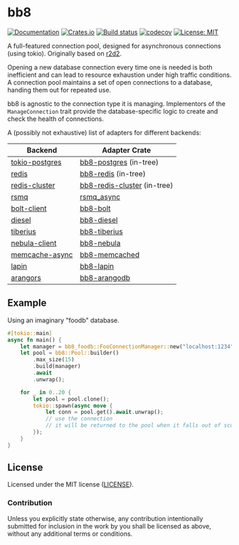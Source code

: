 # bb8

[![Documentation](https://docs.rs/bb8/badge.svg)](https://docs.rs/bb8/)
[![Crates.io](https://img.shields.io/crates/v/bb8.svg)](https://crates.io/crates/bb8)
[![Build status](https://github.com/djc/bb8/workflows/CI/badge.svg)](https://github.com/djc/bb8/actions?query=workflow%3ACI)
[![codecov](https://codecov.io/gh/djc/bb8/branch/main/graph/badge.svg)](https://codecov.io/gh/djc/bb8)
[![License: MIT](https://img.shields.io/badge/License-MIT-blue.svg)](./LICENSE)

A full-featured connection pool, designed for asynchronous connections (using
tokio). Originally based on [r2d2](https://github.com/sfackler/r2d2).

Opening a new database connection every time one is needed is both inefficient
and can lead to resource exhaustion under high traffic conditions. A connection
pool maintains a set of open connections to a database, handing them out for
repeated use.

bb8 is agnostic to the connection type it is managing. Implementors of the
`ManageConnection` trait provide the database-specific logic to create and
check the health of connections.

A (possibly not exhaustive) list of adapters for different backends:

Backend | Adapter Crate
------- | -------------
[tokio-postgres](https://github.com/sfackler/rust-postgres) | [bb8-postgres](https://crates.io/crates/bb8-postgres) (in-tree)
[redis](https://github.com/mitsuhiko/redis-rs) | [bb8-redis](https://crates.io/crates/bb8-redis) (in-tree)
[redis-cluster](https://github.com/redis-rs/redis-cluster-async) | [bb8-redis-cluster](https://crates.io/crates/bb8-redis-cluster) (in-tree)
[rsmq](https://github.com/smrchy/rsmq) | [rsmq_async](https://crates.io/crates/rsmq_async)
[bolt-client](https://crates.io/crates/bolt-client) | [bb8-bolt](https://crates.io/crates/bb8-bolt)
[diesel](https://crates.io/crates/diesel) | [bb8-diesel](https://crates.io/crates/bb8-diesel)
[tiberius](https://crates.io/crates/tiberius) | [bb8-tiberius](https://crates.io/crates/bb8-tiberius)
[nebula-client](https://crates.io/crates/nebula-client) | [bb8-nebula](https://crates.io/crates/bb8-nebula)
[memcache-async](https://github.com/vavrusa/memcache-async) | [bb8-memcached](https://crates.io/crates/bb8-memcached)
[lapin](https://crates.io/crates/lapin) | [bb8-lapin](https://crates.io/crates/bb8-lapin)
[arangors](https://crates.io/crates/arangors) | [bb8-arangodb](https://crates.io/crates/bb8-arangodb)

## Example

Using an imaginary "foodb" database.

```rust
#[tokio::main]
async fn main() {
    let manager = bb8_foodb::FooConnectionManager::new("localhost:1234");
    let pool = bb8::Pool::builder()
        .max_size(15)
        .build(manager)
        .await
        .unwrap();

    for _ in 0..20 {
        let pool = pool.clone();
        tokio::spawn(async move {
            let conn = pool.get().await.unwrap();
            // use the connection
            // it will be returned to the pool when it falls out of scope.
        });
    }
}
```

## License

Licensed under the MIT license ([LICENSE](LICENSE)).

### Contribution

Unless you explicitly state otherwise, any contribution intentionally submitted
for inclusion in the work by you shall be licensed as above, without any
additional terms or conditions.
